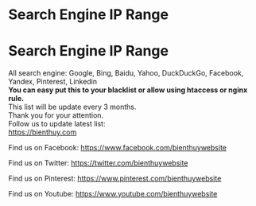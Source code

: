 # Search Engine IP Range
<h1>Search Engine IP Range</h1>

All search engine: Google, Bing, Baidu, Yahoo, DuckDuckGo, Facebook, Yandex, Pinterest, Linkedin<br>
<strong>You can easy put this to your blacklist or allow using htaccess or nginx rule. </strong> <br>
This list will be update every 3 months.  <br>
Thank you for your attention.  <br>
Follow us to update latest list:  <br>
https://bienthuy.com <br> 

Find us on Facebook: https://www.facebook.com/bienthuywebsite  <br>

Find us on Twitter: https://twitter.com/bienthuywebsite  <br>

Find us on Pinterest: https://www.pinterest.com/bienthuywebsite  <br>

Find us on Youtube: https://www.youtube.com/bienthuywebsite  <br>